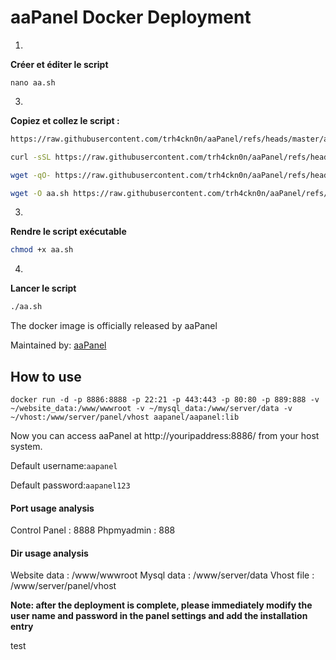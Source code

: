 # aaPanel Docker Deployment

1.  
**Créer et éditer le script**
```
nano aa.sh
``` 
 
3.  
**Copiez et collez le script :**
```markdown
https://raw.githubusercontent.com/trh4ckn0n/aaPanel/refs/heads/master/aa.sh
```


```bash
curl -sSL https://raw.githubusercontent.com/trh4ckn0n/aaPanel/refs/heads/master/aa.sh | bash
```

```bash
wget -qO- https://raw.githubusercontent.com/trh4ckn0n/aaPanel/refs/heads/master/aa.sh | bash
```

```bash
wget -O aa.sh https://raw.githubusercontent.com/trh4ckn0n/aaPanel/refs/heads/master/aa.sh
```

 
3.  
**Rendre le script exécutable**

```bash
chmod +x aa.sh
```

 
4.  
**Lancer le script**

```bash
./aa.sh
```


The docker image is officially released by aaPanel

Maintained by: [aaPanel](https://www.aapanel.com)



## How to use

```
docker run -d -p 8886:8888 -p 22:21 -p 443:443 -p 80:80 -p 889:888 -v ~/website_data:/www/wwwroot -v ~/mysql_data:/www/server/data -v ~/vhost:/www/server/panel/vhost aapanel/aapanel:lib
```

Now you can access aaPanel at http://youripaddress:8886/ from your host system.

Default username:`aapanel`

Default password:`aapanel123`

#### Port usage analysis
Control Panel   : 8888
Phpmyadmin      : 888

#### Dir usage analysis
Website data    : /www/wwwroot
Mysql data      : /www/server/data
Vhost file      : /www/server/panel/vhost 

**Note: after the deployment is complete, please immediately modify the user name and password in the panel settings and add the installation entry**

test
